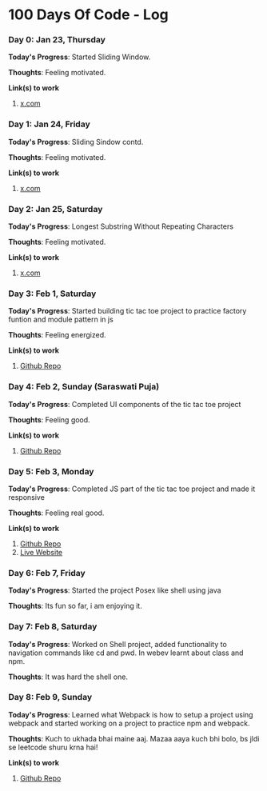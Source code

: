 # 100 Days Of Code - Log

### Day 0: Jan 23, Thursday

**Today's Progress**: Started Sliding Window.

**Thoughts**: Feeling motivated.

**Link(s) to work**
1. [x.com](https://x.com/AshishUdbhav/status/1882496996877259109)

### Day 1: Jan 24, Friday

**Today's Progress**: Sliding Sindow contd.

**Thoughts**: Feeling motivated.

**Link(s) to work**
1. [x.com](https://x.com/AshishUdbhav/status/1882842054474268992)

### Day 2: Jan 25, Saturday

**Today's Progress**: Longest Substring Without Repeating Characters

**Thoughts**: Feeling motivated.

**Link(s) to work**
1. [x.com](https://x.com/AshishUdbhav/status/1883218005192302975)

### Day 3: Feb 1, Saturday

**Today's Progress**: Started building tic tac toe project to practice factory funtion and module pattern in js

**Thoughts**: Feeling energized.

**Link(s) to work**
1. [Github Repo](https://github.com/Udbhav227/tic-tac-toe)

### Day 4: Feb 2, Sunday (Saraswati Puja)

**Today's Progress**: Completed UI components of the tic tac toe project

**Thoughts**: Feeling good.

**Link(s) to work**
1. [Github Repo](https://github.com/Udbhav227/tic-tac-toe)

### Day 5: Feb 3, Monday

**Today's Progress**: Completed JS part of the tic tac toe project and made it responsive

**Thoughts**: Feeling real good.

**Link(s) to work**
1. [Github Repo](https://github.com/Udbhav227/tic-tac-toe)
2. [Live Website](https://udbhav227.github.io/tic-tac-toe/)

### Day 6: Feb 7, Friday

**Today's Progress**: Started the project Posex like shell using java

**Thoughts**: Its fun so far, i am enjoying it.

### Day 7: Feb 8, Saturday

**Today's Progress**: Worked on Shell project, added functionality to navigation commands like cd and pwd. In webev learnt about class and npm.

**Thoughts**: It was hard the shell one. 

### Day 8: Feb 9, Sunday

**Today's Progress**: Learned what Webpack is how to setup a project using webpack and started working on a project to practice npm and webpack.

**Thoughts**: Kuch to ukhada bhai maine aaj. Mazaa aaya kuch bhi bolo, bs jldi se leetcode shuru krna hai!

**Link(s) to work**
1. [Github Repo](https://github.com/Udbhav227/restaurant-page)
